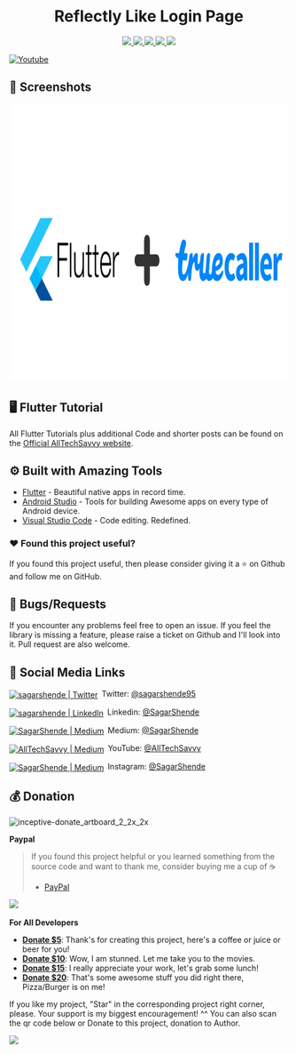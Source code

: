 <h1 align="center"> Reflectly Like Login Page</h1>

</h1>
<p align="center">
   <a href="https://github.com/sagarshende23">
    <img src="https://img.shields.io/badge/Github-Sagar Shende-black.svg?style=for-the-badge">
  </a>
  <a href="https://github.com/sagarshende23/reflectly-like-loginpage-flutter/stargazers">
    <img src="https://img.shields.io/github/stars/sagarshende23/reflectly-like-loginpage-flutter.svg?style=for-the-badge">
  </a>
  <a href="https://play.google.com/store/apps/details?id=com.alltechsavvy.calculator">
    <img src="https://img.shields.io/badge/Google-PlayStore-green.svg?style=for-the-badge">
  </a>
   <a href="https://www.youtube.com/channel/UCEW4YMELtVeLjcpAzevNabg">
    <img src="https://img.shields.io/badge/YouTube-AllTechSavvy-red.svg?style=for-the-badge">
  </a>
 <a href="https://github.com/sagarshende23/Reflectly-Login-Screen">
    <img src="https://img.shields.io/badge/Open-Source-green.svg?style=for-the-badge">
  </a>  
   
 
</p>

[![Youtube](https://raw.githubusercontent.com/sagarshende23/shared_preference_flutter/master/Subscribe.png)](https://www.youtube.com/channel/UCEW4YMELtVeLjcpAzevNabg?sub_confirmation=1)



## 📱 Screenshots #

<p align="center">
  <img src="https://raw.githubusercontent.com/sagarshende23/truecaller_flutter_app/master/screenshots/flutter_truecaller.png" height="500" >
  
</p>




## 🖥 Flutter Tutorial
All Flutter Tutorials plus additional Code and shorter posts can be found on the [Official AllTechSavvy website](https://www.alltechsavvy.com/). 

## ⚙️ Built with Amazing Tools
* [Flutter](https://flutter.dev/) - Beautiful native apps in record time.
* [Android Studio](https://developer.android.com/studio/index.html/) - Tools for building Awesome apps on every type of Android device.
* [Visual Studio Code](https://code.visualstudio.com/) - Code editing. Redefined.


### :heart: Found this project useful?

If you found this project useful, then please consider giving it a :star: on Github and follow me on GitHub.


## 🐞 Bugs/Requests #
If you encounter any problems feel free to open an issue. If you feel the library is missing a feature, please raise a ticket on Github and I'll look into it. Pull request are also welcome.


## 🎉 Social Media Links


[<img align="center" alt="sagarshende | Twitter" width="40" src="https://image.flaticon.com/icons/svg/174/174876.svg" />](https://twitter.com/intent/follow?original_referer=https%3A%2F%2Fgithub.com%2Fsagarshende95&screen_name=SagarShende95)&ensp;Twitter: [@sagarshende95](https://twitter.com/intent/follow?original_referer=https%3A%2F%2Fgithub.com%2Fsagarshende95&screen_name=SagarShende95)

[<img align="center" alt="sagarshende | LinkedIn" width="40" src="https://image.flaticon.com/icons/svg/174/174857.svg" />](https://linkedin.com/in/sagarshende "Linkedin Sagar Shende")&ensp;Linkedin: [@SagarShende](https://linkedin.com/in/sagarshende "Linkedin Sagar Shende")

[<img align="center" alt="SagarShende | Medium" width="40" src="https://image.flaticon.com/icons/svg/174/174858.svg" />](https://medium.com/@SagarShende "Medium Sagar Shende")&ensp;Medium: [@SagarShende](https://medium.com/@SagarShende "Medium Sagar Shende")

[<img align="center" alt="AllTechSavvy | Medium" width="50" src="https://image.flaticon.com/icons/svg/733/733590.svg" />](https://www.youtube.com/alltechsavvy "YouTube AllTechSavvy")&ensp;YouTube:  [@AllTechSavvy](https://www.youtube.com/alltechsavvy "AllTechSavvy AllTechSavvy")

[<img align="center" alt="SagarShende | Medium" width="40" src="https://image.flaticon.com/icons/svg/1409/1409946.svg" />](https://www.instagram.com/sagarshende95 "Instagram Sagar Shende")&ensp;Instagram: [@SagarShende](https://www.instagram.com/sagarshende95/ "Medium Sagar Shende")



## 💰 Donation

<img width="400" alt="inceptive-donate_artboard_2_2x_2x" src="https://user-images.githubusercontent.com/43273993/64881998-ca9a2f80-d679-11e9-98ec-e4f0d5470dbd.png">

**Paypal**

> If you found this project helpful or you learned something from the source code and want to thank me, consider buying me a cup of :coffee:
>
> - [PayPal](https://www.paypal.me/alltechsavvy/)

<p align="center">
   
[<img src="https://i.imgur.com/1Xiu9b4.png" />](https://www.paypal.me/alltechsavvy/)

</p>

**For All Developers**
* **[Donate $5](https://www.paypal.me/alltechsavvy/USD5)**: Thank's for creating this project, here's a coffee or juice or beer for you!
* **[Donate $10](https://www.paypal.me/alltechsavvy/USD10)**: Wow, I am stunned. Let me take you to the movies.
* **[Donate $15](https://www.paypal.me/alltechsavvy/USD15)**: I really appreciate your work, let's grab some lunch!
* **[Donate $20](https://www.paypal.me/alltechsavvy/USD20)**: That's some awesome stuff you did right there, Pizza/Burger is on me!


If you like my project, "Star" in the corresponding project right corner, please. Your support is my biggest encouragement! ^^ You can also scan the qr code below or Donate to this project, donation to Author.

<img src="https://github.com/sagarshende23/Simple_calculator_flutter/blob/master/Donation%20Page.jpg">


